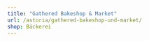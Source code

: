 ```yaml
---
title: "Gathered Bakeshop & Market"
url: /astoria/gathered-bakeshop-und-market/
shop: Bäckerei
---
```

